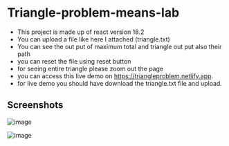 # Triangle-problem-means-lab

- This project is made up of react version 18.2
- You can upload a file like here I attached (triangle.txt)
- You can see the out put of maximum total and triangle out put also their path
- you can reset the file using reset button
- for seeing entire triangle please zoom out the page
- you can access this live demo on https://triangleproblem.netlify.app.
- for live demo you should have download the triangle.txt file and upload.

## Screenshots
![image](https://github.com/professionalchandru/Triangle-problem-means-lab/assets/47085739/bb3b1acc-3bdd-40b7-94c3-f1b7257345e8)

![image](https://github.com/professionalchandru/Triangle-problem-means-lab/assets/47085739/04e86bfc-fe48-4704-9958-490d1fc86d4d)

